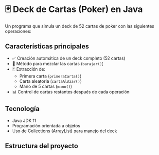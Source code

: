 # 🃏 Deck de Cartas (Poker) en Java

Un programa que simula un deck de 52 cartas de poker con las siguientes operaciones:

## Características principales
- ✅ Creación automática de un deck completo (52 cartas)
- 🔀 Método para mezclar las cartas (`barajar()`)
- 🃏 Extracción de:
  - Primera carta (`primeraCarta()`)
  - Carta aleatoria (`cartaAlAzar()`)
  - Mano de 5 cartas (`mano()`)
- 📊 Control de cartas restantes después de cada operación

## Tecnología
- Java JDK 11
- Programación orientada a objetos
- Uso de Collections (ArrayList) para manejo del deck

## Estructura del proyecto
